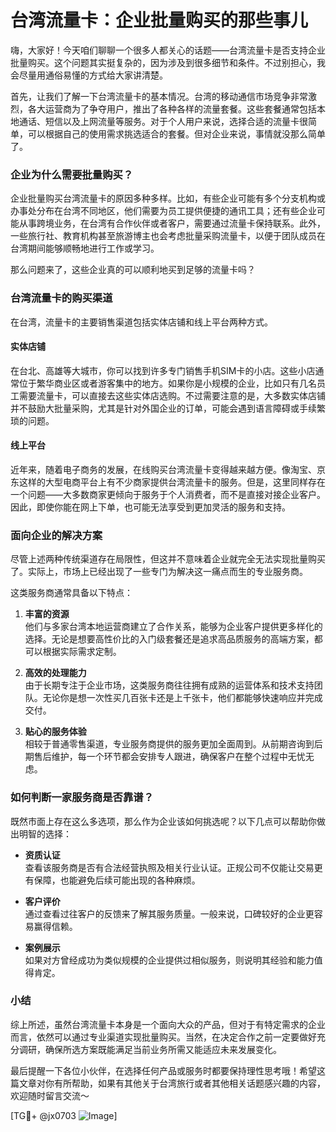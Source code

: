 # 台湾流量卡：企业批量购买的那些事儿

嗨，大家好！今天咱们聊聊一个很多人都关心的话题——台湾流量卡是否支持企业批量购买。这个问题其实挺复杂的，因为涉及到很多细节和条件。不过别担心，我会尽量用通俗易懂的方式给大家讲清楚。

首先，让我们了解一下台湾流量卡的基本情况。台湾的移动通信市场竞争非常激烈，各大运营商为了争夺用户，推出了各种各样的流量套餐。这些套餐通常包括本地通话、短信以及上网流量等服务。对于个人用户来说，选择合适的流量卡很简单，可以根据自己的使用需求挑选适合的套餐。但对企业来说，事情就没那么简单了。

### 企业为什么需要批量购买？

企业批量购买台湾流量卡的原因多种多样。比如，有些企业可能有多个分支机构或办事处分布在台湾不同地区，他们需要为员工提供便捷的通讯工具；还有些企业可能从事跨境业务，在台湾有合作伙伴或者客户，需要通过流量卡保持联系。此外，一些旅行社、教育机构甚至旅游博主也会考虑批量采购流量卡，以便于团队成员在台湾期间能够顺畅地进行工作或学习。

那么问题来了，这些企业真的可以顺利地买到足够的流量卡吗？

### 台湾流量卡的购买渠道

在台湾，流量卡的主要销售渠道包括实体店铺和线上平台两种方式。

#### 实体店铺

在台北、高雄等大城市，你可以找到许多专门销售手机SIM卡的小店。这些小店通常位于繁华商业区或者游客集中的地方。如果你是小规模的企业，比如只有几名员工需要流量卡，可以直接去这些实体店选购。不过需要注意的是，大多数实体店铺并不鼓励大批量采购，尤其是针对外国企业的订单，可能会遇到语言障碍或手续繁琐的问题。

#### 线上平台

近年来，随着电子商务的发展，在线购买台湾流量卡变得越来越方便。像淘宝、京东这样的大型电商平台上有不少商家提供台湾流量卡的服务。但是，这里同样存在一个问题——大多数商家更倾向于服务于个人消费者，而不是直接对接企业客户。因此，即使你能在网上下单，也可能无法享受到更加灵活的服务和支持。

### 面向企业的解决方案

尽管上述两种传统渠道存在局限性，但这并不意味着企业就完全无法实现批量购买了。实际上，市场上已经出现了一些专门为解决这一痛点而生的专业服务商。

这类服务商通常具备以下特点：

1. **丰富的资源**  
   他们与多家台湾本地运营商建立了合作关系，能够为企业客户提供更多样化的选择。无论是想要高性价比的入门级套餐还是追求高品质服务的高端方案，都可以根据实际需求定制。

2. **高效的处理能力**  
   由于长期专注于企业市场，这类服务商往往拥有成熟的运营体系和技术支持团队。无论你是想一次性买几百张卡还是上千张卡，他们都能够快速响应并完成交付。

3. **贴心的服务体验**  
   相较于普通零售渠道，专业服务商提供的服务更加全面周到。从前期咨询到后期售后维护，每一个环节都会安排专人跟进，确保客户在整个过程中无忧无虑。

### 如何判断一家服务商是否靠谱？

既然市面上存在这么多选项，那么作为企业该如何挑选呢？以下几点可以帮助你做出明智的选择：

- **资质认证**  
  查看该服务商是否有合法经营执照及相关行业认证。正规公司不仅能让交易更有保障，也能避免后续可能出现的各种麻烦。
  
- **客户评价**  
  通过查看过往客户的反馈来了解其服务质量。一般来说，口碑较好的企业更容易赢得信赖。
  
- **案例展示**  
  如果对方曾经成功为类似规模的企业提供过相似服务，则说明其经验和能力值得肯定。

### 小结

综上所述，虽然台湾流量卡本身是一个面向大众的产品，但对于有特定需求的企业而言，依然可以通过专业渠道实现批量购买。当然，在决定合作之前一定要做好充分调研，确保所选方案既能满足当前业务所需又能适应未来发展变化。

最后提醒一下各位小伙伴，在选择任何产品或服务时都要保持理性思考哦！希望这篇文章对你有所帮助，如果有其他关于台湾旅行或者其他相关话题感兴趣的内容，欢迎随时留言交流～ 

[TG💪+ @jx0703 ![Image](https://github.com/user-attachments/assets/dbca1d08-cadb-493c-b0ec-ad6f7a83f270)]